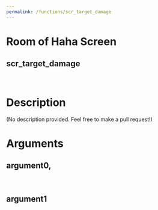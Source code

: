 ```yaml
---
permalink: /functions/scr_target_damage
---
```

# Room of Haha Screen  
## scr_target_damage  
&nbsp;  
# Description  
(No description provided. Feel free to make a pull request!) 
&nbsp;  
# Arguments
## argument0, 

&nbsp;  
## argument1

&nbsp;  


